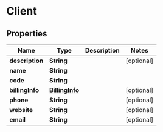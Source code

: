 

# Client


## Properties

| Name | Type | Description | Notes |
|------------ | ------------- | ------------- | -------------|
|**description** | **String** |  |  [optional] |
|**name** | **String** |  |  |
|**code** | **String** |  |  |
|**billingInfo** | [**BillingInfo**](BillingInfo.md) |  |  [optional] |
|**phone** | **String** |  |  [optional] |
|**website** | **String** |  |  [optional] |
|**email** | **String** |  |  [optional] |



